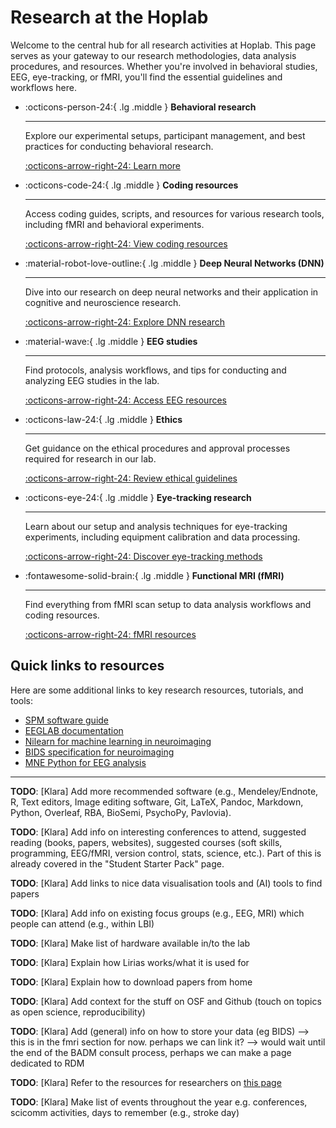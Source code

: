 # Research at the Hoplab

Welcome to the central hub for all research activities at Hoplab. This page serves as your gateway to our research methodologies, data analysis procedures, and resources. Whether you're involved in behavioral studies, EEG, eye-tracking, or fMRI, you'll find the essential guidelines and workflows here.

<div class="grid cards" markdown>

- :octicons-person-24:{ .lg .middle } __Behavioral research__

    ---

    Explore our experimental setups, participant management, and best practices for conducting behavioral research.

    [:octicons-arrow-right-24: Learn more](behaviour/index.md)

- :octicons-code-24:{ .lg .middle } __Coding resources__

    ---

    Access coding guides, scripts, and resources for various research tools, including fMRI and behavioral experiments.

    [:octicons-arrow-right-24: View coding resources](coding/index.md)

- :material-robot-love-outline:{ .lg .middle } __Deep Neural Networks (DNN)__

    ---

    Dive into our research on deep neural networks and their application in cognitive and neuroscience research.

    [:octicons-arrow-right-24: Explore DNN research](dnn/index.md)

- :material-wave:{ .lg .middle } __EEG studies__

    ---

    Find protocols, analysis workflows, and tips for conducting and analyzing EEG studies in the lab.

    [:octicons-arrow-right-24: Access EEG resources](eeg/index.md)

- :octicons-law-24:{ .lg .middle } __Ethics__

    ---

    Get guidance on the ethical procedures and approval processes required for research in our lab.

    [:octicons-arrow-right-24: Review ethical guidelines](ethics/index.md)

- :octicons-eye-24:{ .lg .middle } __Eye-tracking research__

    ---

    Learn about our setup and analysis techniques for eye-tracking experiments, including equipment calibration and data processing.

    [:octicons-arrow-right-24: Discover eye-tracking methods](eyetracking/index.md)

- :fontawesome-solid-brain:{ .lg .middle } __Functional MRI (fMRI)__

    ---

    Find everything from fMRI scan setup to data analysis workflows and coding resources.

    [:octicons-arrow-right-24: fMRI resources](fmri/index.md)

</div>

## Quick links to resources

Here are some additional links to key research resources, tutorials, and tools:

- [SPM software guide](https://www.fil.ion.ucl.ac.uk/spm/software/)
- [EEGLAB documentation](https://eeglab.org/)
- [Nilearn for machine learning in neuroimaging](https://nilearn.github.io/)
- [BIDS specification for neuroimaging](https://bids.neuroimaging.io/)
- [MNE Python for EEG analysis](https://mne.tools/stable/index.html)

---

__TODO__: [Klara] Add more recommended software (e.g., Mendeley/Endnote, R, Text editors, Image editing software, Git, LaTeX, Pandoc, Markdown, Python, Overleaf, RBA, BioSemi, PsychoPy, Pavlovia).

__TODO__: [Klara] Add info on interesting conferences to attend, suggested reading (books, papers, websites), suggested courses (soft skills, programming, EEG/fMRI, version control, stats, science, etc.). Part of this is already covered in the "Student Starter Pack" page.

__TODO__: [Klara] Add links to nice data visualisation tools and (AI) tools to find papers

__TODO__: [Klara] Add info on existing focus groups (e.g., EEG, MRI) which people can attend (e.g., within LBI)

__TODO__: [Klara] Make list of hardware available in/to the lab

__TODO__: [Klara] Explain how Lirias works/what it is used for

__TODO__: [Klara] Explain how to download papers from home

__TODO__: [Klara] Add context for the stuff on OSF and Github (touch on topics as open science, reproducibility)

__TODO__: [Klara] Add (general) info on how to store your data (eg BIDS) --> this is in the fmri section for now. perhaps we can link it? --> would wait until the end of the BADM consult process, perhaps we can make a page dedicated to RDM 

__TODO__: [Klara] Refer to the resources for researchers on [this page](https://ppw.kuleuven.be/en/research/doing-research)

__TODO__: [Klara] Make list of events throughout the year e.g. conferences, scicomm activities, days to remember (e.g., stroke day)
